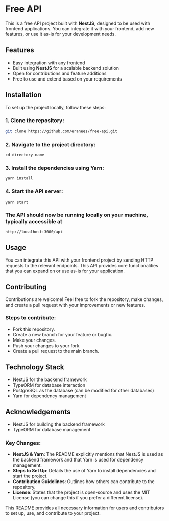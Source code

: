 # Free API

This is a free API project built with **NestJS**, designed to be used with frontend applications. You can integrate it with your frontend, add new features, or use it as-is for your development needs.

## Features

- Easy integration with any frontend
- Built using **NestJS** for a scalable backend solution
- Open for contributions and feature additions
- Free to use and extend based on your requirements

## Installation

To set up the project locally, follow these steps:

### 1. Clone the repository:

```bash
git clone https://github.com/eranees/free-api.git
```

### 2. Navigate to the project directory:

`cd directory-name`

### 3. Install the dependencies using Yarn:

`yarn install`

### 4. Start the API server:

`yarn start`

### The API should now be running locally on your machine, typically accessible at

`http://localhost:3000/api`

## Usage

You can integrate this API with your frontend project by sending HTTP requests to the relevant endpoints. This API provides core functionalities that you can expand on or use as-is for your application.

## Contributing

Contributions are welcome! Feel free to fork the repository, make changes, and create a pull request with your improvements or new features.

### Steps to contribute:

- Fork this repository.
- Create a new branch for your feature or bugfix.
- Make your changes.
- Push your changes to your fork.
- Create a pull request to the main branch.

## Technology Stack

- NestJS for the backend framework
- TypeORM for database interaction
- PostgreSQL as the database (can be modified for other databases)
- Yarn for dependency management

## Acknowledgements

- NestJS for building the backend framework
- TypeORM for database management

### Key Changes:

- **NestJS & Yarn**: The README explicitly mentions that NestJS is used as the backend framework and that Yarn is used for dependency management.
- **Steps to Set Up**: Details the use of Yarn to install dependencies and start the project.
- **Contribution Guidelines**: Outlines how others can contribute to the repository.
- **License**: States that the project is open-source and uses the MIT License (you can change this if you prefer a different license).

This README provides all necessary information for users and contributors to set up, use, and contribute to your project.
